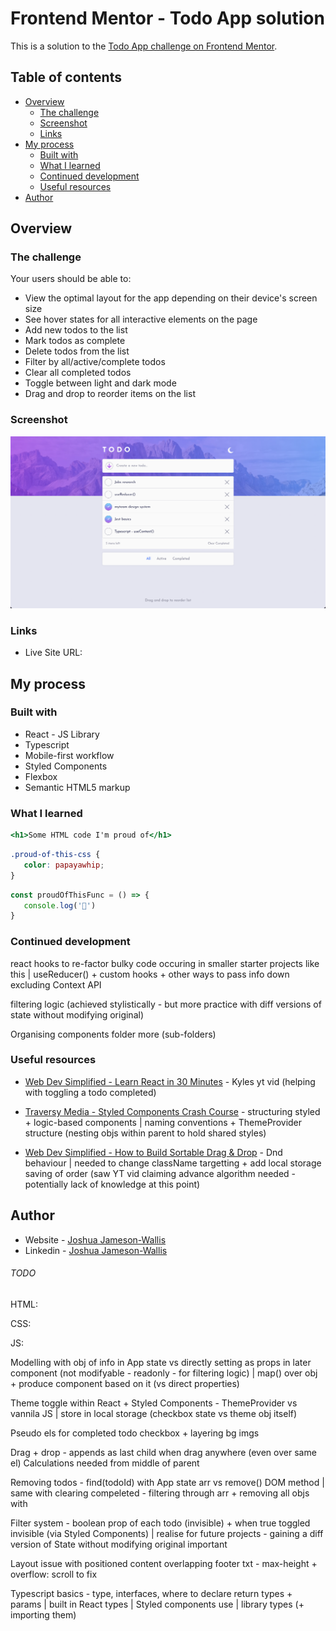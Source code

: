 # Frontend Mentor - Todo App solution

This is a solution to the [Todo App challenge on Frontend Mentor](https://www.frontendmentor.io/challenges/todo-app-Su1_KokOW).

## Table of contents

-  [Overview](#overview)
   -  [The challenge](#the-challenge)
   -  [Screenshot](#screenshot)
   -  [Links](#links)
-  [My process](#my-process)
   -  [Built with](#built-with)
   -  [What I learned](#what-i-learned)
   -  [Continued development](#continued-development)
   -  [Useful resources](#useful-resources)
-  [Author](#author)

## Overview

### The challenge

Your users should be able to:

-  View the optimal layout for the app depending on their device's screen size
-  See hover states for all interactive elements on the page
-  Add new todos to the list
-  Mark todos as complete
-  Delete todos from the list
-  Filter by all/active/complete todos
-  Clear all completed todos
-  Toggle between light and dark mode
-  Drag and drop to reorder items on the list

### Screenshot

![](./screenshot.png)

### Links

-  Live Site URL:

## My process

### Built with

-  React - JS Library
-  Typescript
-  Mobile-first workflow
-  Styled Components
-  Flexbox
-  Semantic HTML5 markup

### What I learned

```jsx
<h1>Some HTML code I'm proud of</h1>
```

```css
.proud-of-this-css {
   color: papayawhip;
}
```

```js
const proudOfThisFunc = () => {
   console.log('🎉')
}
```

### Continued development

react hooks to re-factor bulky code occuring in smaller starter projects like this | useReducer() + custom hooks + other ways to pass info down excluding Context API

filtering logic (achieved stylistically - but more practice with diff versions of state without modifying original)

Organising components folder more (sub-folders)

### Useful resources

-  [Web Dev Simplified - Learn React in 30 Minutes](https://www.youtube.com/watch?v=hQAHSlTtcmY&t=1336s&ab_channel=WebDevSimplified) - Kyles yt vid (helping with toggling a todo completed)

-  [Traversy Media - Styled Components Crash Course](https://www.youtube.com/watch?v=02zO0hZmwnw&t=945s&ab_channel=TraversyMedia) - structuring styled + logic-based components | naming conventions + ThemeProvider structure (nesting objs within parent to hold shared styles)

-  [Web Dev Simplified - How to Build Sortable Drag & Drop](https://www.youtube.com/watch?v=jfYWwQrtzzY&t=582s&ab_channel=WebDevSimplified) - Dnd behaviour | needed to change className targetting + add local storage saving of order (saw YT vid claiming advance algorithm needed - potentially lack of knowledge at this point)

## Author

-  Website - [Joshua Jameson-Wallis](https://joshuajamesonwallis.com)
-  Linkedin - [Joshua Jameson-Wallis]()

###### TODO

HTML:

CSS:

JS:

Modelling with obj of info in App state vs directly setting as props in later component (not modifyable - readonly - for filtering logic) | map() over obj + produce component based on it (vs direct properties)

Theme toggle within React + Styled Components - ThemeProvider vs vannila JS | store in local storage (checkbox state vs theme obj itself)

Pseudo els for completed todo checkbox + layering bg imgs

Drag + drop - appends as last child when drag anywhere (even over same el)
Calculations needed from middle of parent

Removing todos - find(todoId) with App state arr vs remove() DOM method | same with clearing compeleted - filtering through arr + removing all objs with

Filter system - boolean prop of each todo (invisible) + when true toggled invisible (via Styled Components) | realise for future projects - gaining a diff version of State without modifying original important

Layout issue with positioned content overlapping footer txt - max-height + overflow: scroll to fix

Typescript basics - type, interfaces, where to declare return types + params | built in React types | Styled components use | library types (+ importing them)
